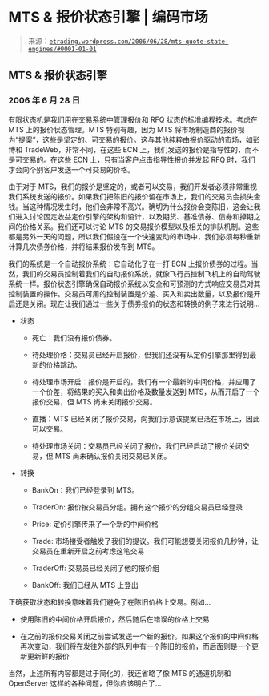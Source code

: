 <!--yml

类别：未分类

日期：2024-05-12 19:52:09

-->

# MTS & 报价状态引擎 | 编码市场

> 来源：[`etrading.wordpress.com/2006/06/28/mts-quote-state-engines/#0001-01-01`](https://etrading.wordpress.com/2006/06/28/mts-quote-state-engines/#0001-01-01)

## MTS & 报价状态引擎

### 2006 年 6 月 28 日

[有限状态机](http://en.wikipedia.org/wiki/Finite_state_machine)是我们用在交易系统中管理报价和 RFQ 状态的标准编程技术。考虑在 MTS 上的报价状态管理。MTS 特别有趣，因为 MTS 将市场制造商的报价视为“提案”，这些是坚定的、可交易的报价。这与其他纯粹由报价驱动的市场，如彭博和 TradeWeb，非常不同，在这些 ECN 上，我们发送的报价是指导性的，而不是可交易的。在这些 ECN 上，只有当客户点击指导性报价并发起 RFQ 时，我们才会向个别客户发送一个可交易的价格。

由于对于 MTS，我们的报价是坚定的，或者可以交易，我们开发者必须非常重视我们系统发送的报价。如果我们把陈旧的报价留在市场上，我们的交易员会损失金钱。当这种情况发生时，他们会非常不高兴。确切为什么报价会变陈旧，这会让我们进入讨论固定收益定价引擎的架构和设计，以及期货、基准债券、债券和掉期之间的价格关系。我们还可以讨论 MTS 的交易报价模型以及相关的排队机制。这些都是另外一天的问题，所以我们假设在一个快速变动的市场中，我们必须每秒重新计算几次债券价格，并将结果报价发布到 MTS。

我们的系统是一个自动报价系统：它自动化了在一打 ECN 上报价债券的过程。当然，我们的交易员控制着我们的自动报价系统，就像飞行员控制飞机上的自动驾驶系统一样。报价状态引擎确保自动报价系统以安全和可预测的方式响应交易员对其控制装置的操作。交易员可用的控制装置是价差、买入和卖出数量，以及报价是开启还是关闭。现在让我们通过一些关于债券报价的状态和转换的例子来进行说明…

+   状态

    +   死亡：我们没有报价债券。

    +   待处理价格：交易员已经开启报价，但我们还没有从定价引擎那里得到最新的价格跳动。

    +   待处理市场开启：报价是开启的，我们有一个最新的中间价格，并应用了一个价差，将结果的买入和卖出价格及数量发送到 MTS，从而开启了一个报价交易，但 MTS 尚未关闭报价交易。

    +   直播：MTS 已经关闭了报价交易，向我们示意该提案已活在市场上，因此可以交易。

    +   待处理市场关闭：交易员已经关闭了报价，我们已经启动了报价关闭交易，但 MTS 尚未确认报价关闭交易已关闭。

+   转换

    +   BankOn：我们已经登录到 MTS。

    +   TraderOn: 报价按交易员分组。拥有这个报价的分组交易员已经登录

    +   Price: 定价引擎传来了一个新的中间价格

    +   Trade: 市场接受者触发了我们的提议。我们可能想要关闭报价几秒钟，让交易员在重新开启之前考虑这笔交易

    +   TraderOff: 交易员已经关闭了他的报价组

    +   BankOff: 我们已经从 MTS 上登出

正确获取状态和转换意味着我们避免了在陈旧价格上交易。例如…

+   使用陈旧的中间价格开启报价，然后随后在错误的价格上交易

+   在之前的报价交易关闭之前尝试发送一个新的报价。如果这个报价的中间价格再次变动，我们将在发往外部的队列中有一个陈旧的报价，而后面则是一个更新更新鲜的报价

当然，上述所有内容都是过于简化的，我还省略了像 MTS 的通道机制和 OpenServer 这样的各种问题，但你应该明白了…
